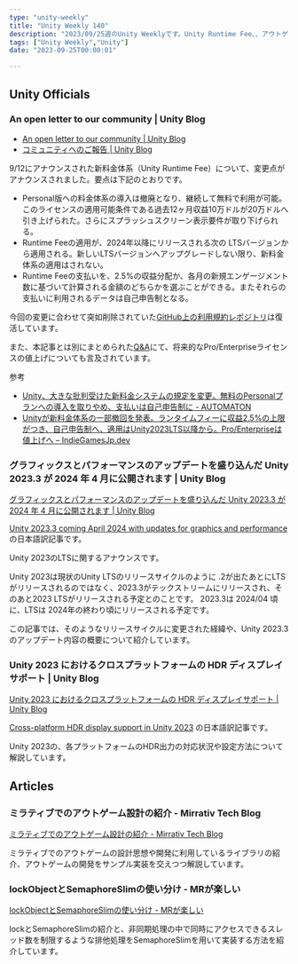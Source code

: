 ```yaml
---
type: "unity-weekly"
title: "Unity Weekly 140"
description: "2023/09/25週のUnity Weeklyです。Unity Runtime Fee、、アウトゲーム設計、SemaphoreSlimなどについて取り上げています。"
tags: ["Unity Weekly","Unity"]
date: "2023-09-25T00:00:01"

---
```


## Unity Officials

### An open letter to our community | Unity Blog

- [An open letter to our community | Unity Blog](https://blog.unity.com/news/open-letter-on-runtime-fee)
- [コミュニティへのご報告 | Unity Blog](https://blog.unity.com/ja/news/open-letter-on-runtime-fee)

9/12にアナウンスされた新料金体系（Unity Runtime Fee）について、変更点がアナウンスされました。要点は下記のとおりです。

- Personal版への料金体系の導入は撤廃となり、継続して無料で利用が可能。このライセンスの適用可能条件である過去12ヶ月収益10万ドルが20万ドルへ引き上げられた。さらにスプラッシュスクリーン表示要件が取り下げられる。
- Runtime Feeの適用が、2024年以降にリリースされる次の LTSバージョンから適用される。新しいLTSバージョンへアップグレードしない限り、新料金体系の適用はされない。
- Runtime Feeの支払いを、2.5%の収益分配か、各月の新規エンゲージメント数に基づいて計算される金額のどちらかを選ぶことができる。またそれらの支払いに利用されるデータは自己申告制となる。

今回の変更に合わせて突如削除されていた[GitHub上の利用規約レポジトリ](https://github.com/Unity-Technologies/TermsOfService)は復活しています。

また、本記事とは別にまとめられた[Q&A](https://unity.com/pricing-updates)にて、将来的なPro/Enterpriseライセンスの値上げについても言及されています。

参考

- [Unity、大きな批判受けた新料金システムの規定を変更。無料のPersonalプランへの導入を取りやめ、支払いは自己申告制に - AUTOMATON](https://automaton-media.com/articles/newsjp/20230923-265686/)
- [Unityが新料金体系の一部撤回を発表。ランタイムフィーに収益2.5%の上限がつき、自己申告制へ、適用はUnity2023LTS以降から。Pro/Enterpriseは値上げへ – IndieGamesJp.dev](https://indiegamesjp.dev/?p=8413)

### グラフィックスとパフォーマンスのアップデートを盛り込んだ Unity 2023.3 が 2024 年 4 月に公開されます | Unity Blog

[グラフィックスとパフォーマンスのアップデートを盛り込んだ Unity 2023.3 が 2024 年 4 月に公開されます | Unity Blog](https://blog.unity.com/ja/engine-platform/2023-3-coming-april-2024-with-updates)

[Unity 2023.3 coming April 2024 with updates for graphics and performance](https://blog.unity.com/engine-platform/2023-3-coming-april-2024-with-updates) の日本語訳記事です。

Unity 2023のLTSに関するアナウンスです。

Unity 2023は現状のUnity LTSのリリースサイクルのように .2が出たあとにLTSがリリースされるのではなく、2023.3がテックストリームにリリースされ、そのあと2023 LTSがリリースされる予定とのことです。 2023.3は 2024/04 頃に、LTSは 2024年の終わり頃にリリースされる予定です。

この記事では、そのようなリリースサイクルに変更された経緯や、Unity 2023.3 のアップデート内容の概要について紹介しています。

### Unity 2023 におけるクロスプラットフォームの HDR ディスプレイサポート | Unity Blog

[Unity 2023 におけるクロスプラットフォームの HDR ディスプレイサポート | Unity Blog](https://blog.unity.com/ja/engine-platform/cross-platform-hdr-display-support)

[Cross-platform HDR display support in Unity 2023](https://blog.unity.com/engine-platform/cross-platform-hdr-display-support) の日本語訳記事です。

Unity 2023の、各プラットフォームのHDR出力の対応状況や設定方法について解説しています。

## Articles

### ミラティブでのアウトゲーム設計の紹介 - Mirrativ Tech Blog

[ミラティブでのアウトゲーム設計の紹介 - Mirrativ Tech Blog](https://tech.mirrativ.stream/entry/2023/09/22/112042)

ミラティブでのアウトゲームの設計思想や開発に利用しているライブラリの紹介、アウトゲームの開発をサンプル実装を交えつつ解説しています。

### lockObjectとSemaphoreSlimの使い分け - MRが楽しい

[lockObjectとSemaphoreSlimの使い分け - MRが楽しい](https://bluebirdofoz.hatenablog.com/entry/2023/09/19/215027)

lockとSemaphoreSlimの紹介と、非同期処理の中で同時にアクセスできるスレッド数を制限するような排他処理をSemaphoreSlimを用いて実装する方法を紹介しています。